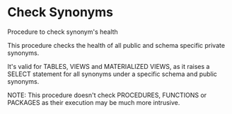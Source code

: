 # Check Synonyms
 Procedure to check synonym's health

This procedure checks the health of all public and schema specific private synonyms.

It's valid for TABLES, VIEWS and MATERIALIZED VIEWS, as it raises a SELECT statement for all synonyms under a specific schema and public synonyms.

NOTE: This procedure doesn't check PROCEDURES, FUNCTIONS or PACKAGES as their execution may be much more intrusive.

